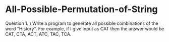 # All-Possible-Permutation-of-String
Question 1. ) Write a program to generate all possible combinations of the word "History". For example, if I give input as CAT then the answer would be CAT, CTA, ACT, ATC, TAC, TCA. 
